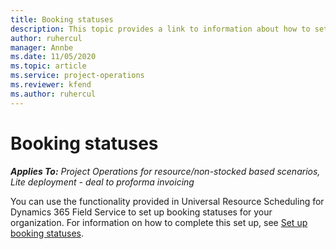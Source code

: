 ```yaml
---
title: Booking statuses
description: This topic provides a link to information about how to set up booking statuses for Project Operations.
author: ruhercul
manager: Annbe
ms.date: 11/05/2020
ms.topic: article
ms.service: project-operations
ms.reviewer: kfend 
ms.author: ruhercul
---
```


# Booking statuses

_**Applies To:** Project Operations for resource/non-stocked based scenarios, Lite deployment - deal to proforma invoicing_

You can use the functionality provided in Universal Resource Scheduling for Dynamics 365 Field Service to set up booking statuses for your organization. For information on how to complete this set up, see [Set up booking statuses](https://docs.microsoft.com/dynamics365/field-service/set-up-booking-statuses).
